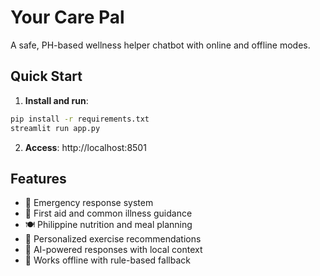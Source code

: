 # Your Care Pal

A safe, PH-based wellness helper chatbot with online and offline modes.

## Quick Start

1. **Install and run**:
```bash
pip install -r requirements.txt
streamlit run app.py
```

2. **Access**: http://localhost:8501

## Features
- 🚨 Emergency response system
- 🏥 First aid and common illness guidance  
- 🍽️ Philippine nutrition and meal planning
- 💪 Personalized exercise recommendations
- 🤖 AI-powered responses with local context
- 📱 Works offline with rule-based fallback



